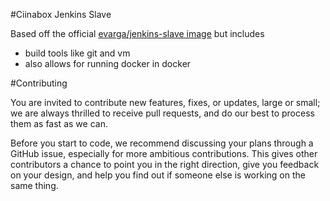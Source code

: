 #Ciinabox Jenkins Slave

Based off the official [evarga/jenkins-slave image](https://registry.hub.docker.com/u/evarga/jenkins-slave/) but includes

 - build tools like git and vm
 - also allows for running docker in docker

#Contributing

You are invited to contribute new features, fixes, or updates, large or small; we are always thrilled to receive pull requests, and do our best to process them as fast as we can.

Before you start to code, we recommend discussing your plans through a GitHub issue, especially for more ambitious contributions. This gives other contributors a chance to point you in the right direction, give you feedback on your design, and help you find out if someone else is working on the same thing.
